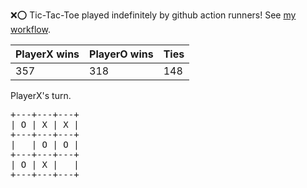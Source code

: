 :x::o: Tic-Tac-Toe played indefinitely by github action runners! See [my workflow](.github/workflows/play.yaml).

|PlayerX wins|PlayerO wins|Ties|
|-|-|-|
|357|318|148|

PlayerX's turn.

<pre>
+---+---+---+
| O | X | X |
+---+---+---+
|   | O | O |
+---+---+---+
| O | X |   |
+---+---+---+
</pre>